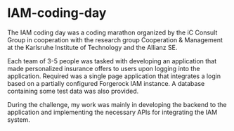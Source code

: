 # IAM-coding-day
The IAM coding day was a coding marathon organized by the iC Consult Group in cooperation with the research group Cooperation & Management at the Karlsruhe Institute of Technology and the Allianz SE.

Each team of 3-5 people was tasked with developing an application that made personalized insurance offers to users upon logging into the application. Required was a single page application that integrates a login based on a partially configured Forgerock IAM instance. A database containing some test data was also provided. 

During the challenge, my work was mainly in developing the backend to the application and implementing the necessary APIs for integrating the IAM system. 

